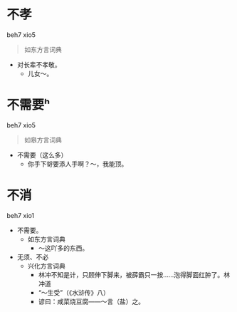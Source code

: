 # 不孝
beh7 xio5
> 如东方言词典
- 对长辈不孝敬。
  - 儿女～。

# 不需要ʰ
beh7 xio5
> 如皋方言词典
- 不需要（这么多）
  - 你手下哿要添人手啊？～，我能顶。

# 不消
beh7 xio1
+ 不需要。
  * 如东方言词典
    - ～这吖多的东西。
+ 无须、不必
  * 兴化方言词典
    - 林冲不知是计，只顾伸下脚来，被薛霸只一按……泡得脚面红肿了。林冲道
    - “～生受”（《水浒传》八）
    - 谚曰：咸菜烧豆腐——～言（盐）之。
